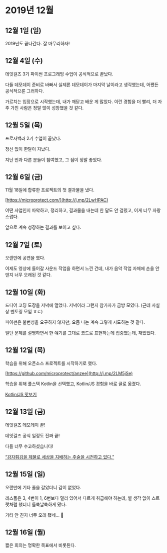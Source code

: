 # 2019년 12월

## 12월 1일 (일)

2019년도 끝나간다. 잘 마무리하자!

## 12월 4일 (수)

데잇걸즈 3기 파이썬 프로그래밍 수업이 공식적으로 끝났다.

다들 데모데이 준비로 바빠서 실제론 데모데이가 마지막 날이라고 생각했는데,
어쨌든 공식적으론 그러하다.

가르치는 입장으로 시작했는데, 내가 깨닫고 배운 게 많았다.
이런 경험을 더 빨리, 더 자주 가진 사람은 정말 많이 성장했을 것 같다.

## 12월 5일 (목)

프로자백러 2기 수업이 끝났다.

정신 없이 한달이 지났다.

지난 번과 다른 분들이 참여했고, 그 점이 정말 좋았다.

## 12월 6일 (금)

11월 18일에 합류한 프로젝트의 첫 결과물을 냈다.

[https://microprotect.com/](http://j.mp/2LwHPAC)

어떤 사업인지 파악하고, 정리하고, 결과물을 내는데 한 달도 안 걸렸고,
이게 너무 자랑스럽다.

앞으로 계속 성장하는 결과를 보이고 싶다.

## 12월 7일 (토)

오랜만에 공연을 했다.

어제도 영상에 들어갈 사운드 작업을 하면서 느낀 건데,
내가 음악 작업 자체에 손을 안 댄지 너무 오래된 것 같다.

## 12월 10일 (화)

드디어 코딩 도장을 저녁에 열었다.
저녁이라 그런지 참가자가 금방 모였다.
(근데 사실상 멘토링 모임 ㅎㄷ)

파이썬은 불변성을 요구하지 않지만, 요즘 나는 계속 그렇게 시도하는 것 같다.

일단 문제를 설명하면서 한 얘기를 그대로 코드로 표현하는데 집중했는데, 재밌었다.

## 12월 12일 (목)

학습을 위해 오픈소스 프로젝트를 시작하기로 했다.

[https://github.com/microprotect/anzee](http://j.mp/2LM5jSe)

학습을 위해 풀스택 Kotlin을 선택했고, Kotlin/JS 경험을 바로 글로 옮겼다.

[Kotlin/JS 맛보기](http://j.mp/2LLRNOI)

## 12월 13일 (금)

데잇걸즈 데모데이 끝!

데잇걸즈 공식 일정도 진짜 끝!

다들 너무 수고하셨습니다!

[“감자튀김을 제물로 세상을 지배하는 주술을 시전하고 있다.”](http://j.mp/2EdDbU3)

## 12월 15일 (일)

오랜만에 기타 줄을 갈았더니 감이 없었다.

레스폴은 3, 4번이 1, 6번보다 멀리 있어서 다르게 취급해야 하는데,
별 생각 없이 스트랫처럼 했더니 들쑥날쑥하게 됐다.

기타 안 친지 너무 오래 됐네... 🤔

## 12월 16일 (월)

짧은 회의는 명확한 목표에서 비롯된다.
